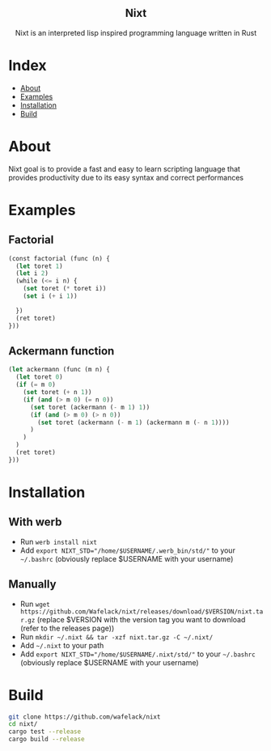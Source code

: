 <div align="center">

  Nixt
  ---
  Nixt is an interpreted lisp inspired programming language written in Rust

</div>

# Index

- [About](#about)
- [Examples](#examples)
- [Installation](#installation)
- [Build](#build)

# About

Nixt goal is to provide a fast and easy to learn scripting language that provides productivity due to its easy syntax and correct performances

# Examples

## Factorial

```lisp
(const factorial (func (n) {
  (let toret 1)
  (let i 2)
  (while (<= i n) {
    (set toret (* toret i))
    (set i (+ i 1))

  })
  (ret toret)
}))
```

## Ackermann function

```lisp
(let ackermann (func (m n) {
  (let toret 0)
  (if (= m 0)
    (set toret (+ n 1))
    (if (and (> m 0) (= n 0))
      (set toret (ackermann (- m 1) 1))
      (if (and (> m 0) (> n 0))
        (set toret (ackermann (- m 1) (ackermann m (- n 1))))
      )
    )
  )
  (ret toret)
}))
```

# Installation

## With werb

- Run `werb install nixt`
- Add `export NIXT_STD="/home/$USERNAME/.werb_bin/std/"` to your `~/.bashrc` (obviously replace $USERNAME with your username)

## Manually

- Run `wget https://github.com/Wafelack/nixt/releases/download/$VERSION/nixt.tar.gz` (replace $VERSION with the version tag you want to download (refer to the releases page))
- Run `mkdir ~/.nixt && tar -xzf nixt.tar.gz -C ~/.nixt/`
- Add `~/.nixt` to your path
- Add `export NIXT_STD="/home/$USERNAME/.nixt/std/"` to your `~/.bashrc` (obviously replace $USERNAME with your username)

# Build

```sh
git clone https://github.com/wafelack/nixt
cd nixt/
cargo test --release
cargo build --release
```
